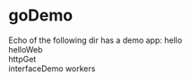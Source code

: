 # goDemo

Echo of the following dir has a demo app:
  hello		
  helloWeb	
  httpGet		
  interfaceDemo	
  workers
